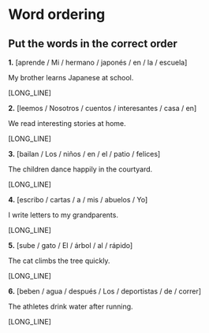 # Word ordering

## Put the words in the correct order

**1.** [aprende / Mi / hermano / japonés / en / la / escuela]

My brother learns Japanese at school.

[LONG_LINE]

**2.** [leemos / Nosotros / cuentos / interesantes / casa / en]

We read interesting stories at home.

[LONG_LINE]

**3.** [bailan / Los / niños / en / el / patio / felices]

The children dance happily in the courtyard.

[LONG_LINE]

**4.** [escribo / cartas / a / mis / abuelos / Yo]

I write letters to my grandparents.

[LONG_LINE]

**5.** [sube / gato / El / árbol / al / rápido]

The cat climbs the tree quickly.

[LONG_LINE]

**6.** [beben / agua / después / Los / deportistas / de / correr]

The athletes drink water after running.

[LONG_LINE]